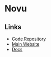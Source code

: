 # Novu

## Links

- [Code Repository](https://github.com/novuhq/novu)
- [Main Website](https://novu.co)
- [Docs](https://docs.novu.co)
